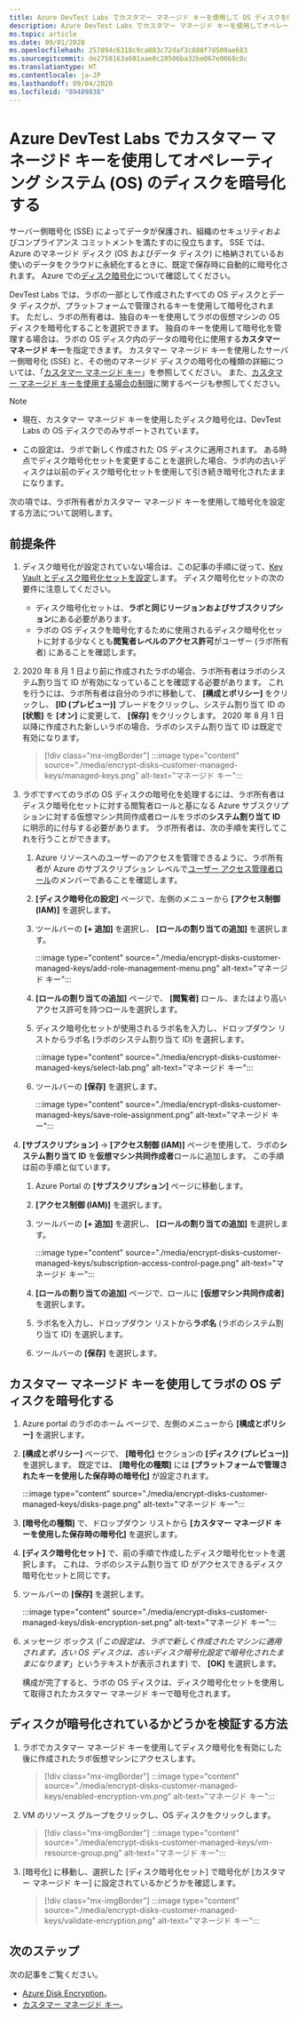 ```yaml
---
title: Azure DevTest Labs でカスタマー マネージド キーを使用して OS ディスクを暗号化する
description: Azure DevTest Labs でカスタマー マネージド キーを使用してオペレーティング システム (OS) のディスクを暗号化する方法について説明します。
ms.topic: article
ms.date: 09/01/2020
ms.openlocfilehash: 257894c6318c9ca083c72daf3c888f7d509ae683
ms.sourcegitcommit: de2750163a601aae0c28506ba32be067e0068c0c
ms.translationtype: HT
ms.contentlocale: ja-JP
ms.lasthandoff: 09/04/2020
ms.locfileid: "89489838"
---
```

# <a name="encrypt-operating-system-os-disks-using-customer-managed-keys-in-azure-devtest-labs"></a>Azure DevTest Labs でカスタマー マネージド キーを使用してオペレーティング システム (OS) のディスクを暗号化する
サーバー側暗号化 (SSE) によってデータが保護され、組織のセキュリティおよびコンプライアンス コミットメントを満たすのに役立ちます。 SSE では、Azure のマネージド ディスク (OS およびデータ ディスク) に格納されているお使いのデータをクラウドに永続化するときに、既定で保存時に自動的に暗号化されます。 Azure での[ディスク暗号化](../virtual-machines/windows/disk-encryption.md)について確認してください。 

DevTest Labs では、ラボの一部として作成されたすべての OS ディスクとデータ ディスクが、プラットフォームで管理されるキーを使用して暗号化されます。 ただし、ラボの所有者は、独自のキーを使用してラボの仮想マシンの OS ディスクを暗号化することを選択できます。 独自のキーを使用して暗号化を管理する場合は、ラボの OS ディスク内のデータの暗号化に使用する**カスタマー マネージド キー**を指定できます。 カスタマー マネージド キーを使用したサーバー側暗号化 (SSE) と、その他のマネージド ディスクの暗号化の種類の詳細については、「[カスタマー マネージド キー](../virtual-machines/windows/disk-encryption.md#customer-managed-keys)」を参照してください。 また、[カスタマー マネージド キーを使用する場合の制限](../virtual-machines/disks-enable-customer-managed-keys-portal.md#restrictions)に関するページも参照してください。

> [!NOTE]
> - 現在、カスタマー マネージド キーを使用したディスク暗号化は、DevTest Labs の OS ディスクでのみサポートされています。 
> 
> - この設定は、ラボで新しく作成された OS ディスクに適用されます。 ある時点でディスク暗号化セットを変更することを選択した場合、ラボ内の古いディスクは以前のディスク暗号化セットを使用して引き続き暗号化されたままになります。 

次の項では、ラボ所有者がカスタマー マネージド キーを使用して暗号化を設定する方法について説明します。

## <a name="pre-requisites"></a>前提条件

1. ディスク暗号化が設定されていない場合は、この記事の手順に従って、[Key Vault とディスク暗号化セットを設定](../virtual-machines/disks-enable-customer-managed-keys-portal.md)します。 ディスク暗号化セットの次の要件に注意してください。 

    - ディスク暗号化セットは、**ラボと同じリージョンおよびサブスクリプション**にある必要があります。 
    - ラボの OS ディスクを暗号化するために使用されるディスク暗号化セットに対する少なくとも**閲覧者レベルのアクセス許可**がユーザー (ラボ所有者) にあることを確認します。 
1. 2020 年 8 月 1 日より前に作成されたラボの場合、ラボ所有者はラボのシステム割り当て ID が有効になっていることを確認する必要があります。 これを行うには、ラボ所有者は自分のラボに移動して、 **[構成とポリシー]** をクリックし、 **[ID (プレビュー)]** ブレードをクリックし、システム割り当て ID の **[状態]** を **[オン]** に変更して、 **[保存]** をクリックします。 2020 年 8 月 1 日以降に作成された新しいラボの場合、ラボのシステム割り当て ID は既定で有効になります。 

    > [!div class="mx-imgBorder"]
    > :::image type="content" source="./media/encrypt-disks-customer-managed-keys/managed-keys.png" alt-text="マネージド キー":::
1. ラボですべてのラボの OS ディスクの暗号化を処理するには、ラボ所有者はディスク暗号化セットに対する閲覧者ロールと基になる Azure サブスクリプションに対する仮想マシン共同作成者ロールをラボの**システム割り当て ID** に明示的に付与する必要があります。 ラボ所有者は、次の手順を実行してこれを行うことができます。

   
    1. Azure リソースへのユーザーのアクセスを管理できるように、ラボ所有者が Azure のサブスクリプション レベルで[ユーザー アクセス管理者ロール](../role-based-access-control/built-in-roles.md#user-access-administrator)のメンバーであることを確認します。 
    1. **[ディスク暗号化の設定]** ページで、左側のメニューから **[アクセス制御 (IAM)]** を選択します。 
    1. ツールバーの **[+ 追加]** を選択し、 **[ロールの割り当ての追加]** を選択します。  

        :::image type="content" source="./media/encrypt-disks-customer-managed-keys/add-role-management-menu.png" alt-text="マネージド キー":::
    1. **[ロールの割り当ての追加]** ページで、 **[閲覧者]** ロール、またはより高いアクセス許可を持つロールを選択します。 
    1. ディスク暗号化セットが使用されるラボ名を入力し、ドロップダウン リストからラボ名 (ラボのシステム割り当て ID) を選択します。 
    
        :::image type="content" source="./media/encrypt-disks-customer-managed-keys/select-lab.png" alt-text="マネージド キー":::        
    1. ツールバーの **[保存]** を選択します。 

        :::image type="content" source="./media/encrypt-disks-customer-managed-keys/save-role-assignment.png" alt-text="マネージド キー":::
3. **[サブスクリプション]**  ->  **[アクセス制御 (IAM)]** ページを使用して、ラボの**システム割り当て ID** を**仮想マシン共同作成者**ロールに追加します。 この手順は前の手順と似ています。 

    
    1. Azure Portal の **[サブスクリプション]** ページに移動します。 
    1. **[アクセス制御 (IAM)]** を選択します。 
    1. ツールバーの **[+ 追加]** を選択し、 **[ロールの割り当ての追加]** を選択します。 
    
        :::image type="content" source="./media/encrypt-disks-customer-managed-keys/subscription-access-control-page.png" alt-text="マネージド キー":::
    1. **[ロールの割り当ての追加]** ページで、ロールに **[仮想マシン共同作成者]** を選択します。
    1. ラボ名を入力し、ドロップダウン リストから**ラボ名** (ラボのシステム割り当て ID) を選択します。 
    1. ツールバーの **[保存]** を選択します。 

## <a name="encrypt-lab-os-disks-with-a-customer-managed-key"></a>カスタマー マネージド キーを使用してラボの OS ディスクを暗号化する 

1. Azure portal のラボのホーム ページで、左側のメニューから **[構成とポリシー]** を選択します。 
1. **[構成とポリシー]** ページで、 **[暗号化]** セクションの **[ディスク (プレビュー)]** を選択します。 既定では、 **[暗号化の種類]** には **[プラットフォームで管理されたキーを使用した保存時の暗号化]** が設定されます。

    :::image type="content" source="./media/encrypt-disks-customer-managed-keys/disks-page.png" alt-text="マネージド キー":::
1. **[暗号化の種類]** で、ドロップダウン リストから **[カスタマー マネージド キーを使用した保存時の暗号化]** を選択します。 
1. **[ディスク暗号化セット]** で、前の手順で作成したディスク暗号化セットを選択します。 これは、ラボのシステム割り当て ID がアクセスできるディスク暗号化セットと同じです。
1. ツールバーの **[保存]** を選択します。 

    :::image type="content" source="./media/encrypt-disks-customer-managed-keys/disk-encryption-set.png" alt-text="マネージド キー":::
1. メッセージ ボックス (「*この設定は、ラボで新しく作成されたマシンに適用されます。古い OS ディスクは、古いディスク暗号化設定で暗号化されたままになります*」というテキストが表示されます) で、 **[OK]** を選択します。 

    構成が完了すると、ラボの OS ディスクは、ディスク暗号化セットを使用して取得されたカスタマー マネージド キーで暗号化されます。 
   
## <a name="how-to-validate-if-disks-are-being-encrypted"></a>ディスクが暗号化されているかどうかを検証する方法

1. ラボでカスタマー マネージド キーを使用してディスク暗号化を有効にした後に作成されたラボ仮想マシンにアクセスします。

    > [!div class="mx-imgBorder"]
    > :::image type="content" source="./media/encrypt-disks-customer-managed-keys/enabled-encryption-vm.png" alt-text="マネージド キー":::
1. VM のリソース グループをクリックし、OS ディスクをクリックします。

    > [!div class="mx-imgBorder"]
    > :::image type="content" source="./media/encrypt-disks-customer-managed-keys/vm-resource-group.png" alt-text="マネージド キー":::
1. [暗号化] に移動し、選択した [ディスク暗号化セット] で暗号化が [カスタマー マネージド キー] に設定されているかどうかを確認します。

    > [!div class="mx-imgBorder"]
    > :::image type="content" source="./media/encrypt-disks-customer-managed-keys/validate-encryption.png" alt-text="マネージド キー":::
  
## <a name="next-steps"></a>次のステップ

次の記事をご覧ください。 

- [Azure Disk Encryption](../virtual-machines/windows/disk-encryption.md)。 
- [カスタマー マネージド キー](../virtual-machines/windows/disk-encryption.md#customer-managed-keys)。 
